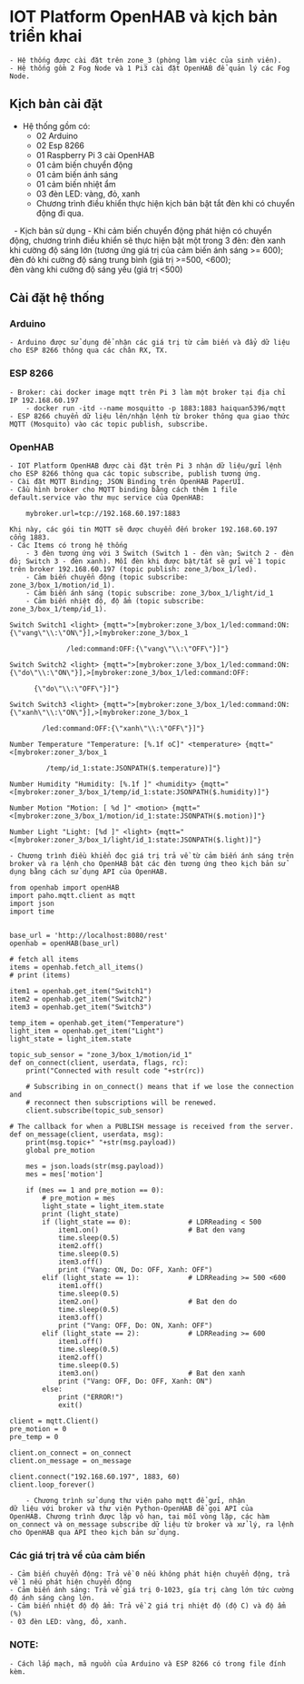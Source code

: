 # IOT Platform OpenHAB và kịch bản triển khai
    - Hệ thống được cài đặt trên zone_3 (phòng làm việc của sinh viên). 
    - Hệ thống gồm 2 Fog Node và 1 Pi3 cài đặt OpenHAB để quản lý các Fog Node.
    
## Kịch bản cài đặt
  - Hệ thống gồm có: 
    - 02 Arduino
    - 02 Esp 8266
    - 01 Raspberry Pi 3 cài OpenHAB
    - 01 cảm biến chuyển động
    - 01 cảm biến ánh sáng
    - 01 cảm biến nhiệt ẩm
    - 03 đèn LED: vàng, đỏ, xanh
    - Chương trình điều khiển thực hiện kịch bản bật tắt đèn khi có chuyển động đi qua.
    
  - Kịch bản sử dụng
    - Khi cảm biến chuyển động phát hiện có chuyển động, chương trình điều khiển sẽ thực hiện bật một trong 3 đèn: đèn xanh khi cường độ sáng lớn (tương ứng giá trị của cảm biến ánh sáng >= 600); đèn đỏ khi cường độ sáng trung bình (giá trị >=500, <600); đèn vàng khi cường độ sáng yếu (giá trị <500)
    
## Cài đặt hệ thống
### Arduino
    - Arduino được sử dụng để nhận các giá trị từ cảm biến và đẩy dữ liệu cho ESP 8266 thông qua các chân RX, TX. 
### ESP 8266
    - Broker: cài docker image mqtt trên Pi 3 làm một broker tại địa chỉ IP 192.168.60.197
        - docker run -itd --name mosquitto -p 1883:1883 haiquan5396/mqtt 
    - ESP 8266 chuyển dữ liệu lên/nhận lệnh từ broker thông qua giao thức MQTT (Mosquito) vào các topic publish, subscribe.  
      
### OpenHAB        
    - IOT Platform OpenHAB được cài đặt trên Pi 3 nhận dữ liệu/gửi lệnh cho ESP 8266 thông qua các topic subscribe, publish tương ứng. 
    - Cài đặt MQTT Binding; JSON Binding trên OpenHAB PaperUI.
    - Cầu hình broker cho MQTT binding bằng cách thêm 1 file default.service vào thư mục service của OpenHAB:
``` 
    mybroker.url=tcp://192.168.60.197:1883
```
    Khi này, các gói tin MQTT sẽ được chuyển đến broker 192.168.60.197 cổng 1883.
    - Các Items có trong hệ thống 
        - 3 đèn tương ứng với 3 Switch (Switch 1 - đèn vàn; Switch 2 - đèn đỏ; Switch 3 - đèn xanh). Mỗi đèn khi được bật/tắt sẽ gửi về 1 topic trên broker 192.168.60.197 (topic publish: zone_3/box_1/led).
        - Cảm biến chuyển động (topic subscribe: zone_3/box_1/motion/id_1).
        - Cảm biến ánh sáng (topic subscribe: zone_3/box_1/light/id_1
        - Cảm biến nhiệt độ, độ ẩm (topic subscribe: zone_3/box_1/temp/id_1).
```
Switch Switch1 <light> {mqtt=">[mybroker:zone_3/box_1/led:command:ON:{\"vang\"\\:\"ON\"}],>[mybroker:zone_3/box_1                                                                                                               /led:command:OFF:{\"vang\"\\:\"OFF\"}]"}

Switch Switch2 <light> {mqtt=">[mybroker:zone_3/box_1/led:command:ON:{\"do\"\\:\"ON\"}],>[mybroker:zone_3/box_1/led:command:OFF:                                                                                         {\"do\"\\:\"OFF\"}]"}

Switch Switch3 <light> {mqtt=">[mybroker:zone_3/box_1/led:command:ON:{\"xanh\"\\:\"ON\"}],>[mybroker:zone_3/box_1                                                                                                         /led:command:OFF:{\"xanh\"\\:\"OFF\"}]"}

Number Temperature "Temperature: [%.1f oC]" <temperature> {mqtt="<[mybroker:zoner_3/box_1                                                                                                                               /temp/id_1:state:JSONPATH($.temperature)]"}

Number Humidity "Humidity: [%.1f ]" <humidity> {mqtt="<[mybroker:zoner_3/box_1/temp/id_1:state:JSONPATH($.humidity)]"}

Number Motion "Motion: [ %d ]" <motion> {mqtt="<[mybroker:zone_3/box_1/motion/id_1:state:JSONPATH($.motion)]"}

Number Light "Light: [%d ]" <light> {mqtt="<[mybroker:zoner_3/box_1/light/id_1:state:JSONPATH($.light)]"}
```
    - Chương trình điều khiển đọc giá trị trả về từ cảm biến ánh sáng trên broker và ra lệnh cho OpenHAB bật các đèn tương ứng theo kịch bản sử dụng bằng cách sử dụng API của OpenHAB.
```
from openhab import openHAB
import paho.mqtt.client as mqtt
import json
import time


base_url = 'http://localhost:8080/rest'
openhab = openHAB(base_url)

# fetch all items
items = openhab.fetch_all_items()
# print (items)

item1 = openhab.get_item("Switch1")
item2 = openhab.get_item("Switch2")
item3 = openhab.get_item("Switch3")

temp_item = openhab.get_item("Temperature")
light_item = openhab.get_item("Light")
light_state = light_item.state

topic_sub_sensor = "zone_3/box_1/motion/id_1"
def on_connect(client, userdata, flags, rc):
	print("Connected with result code "+str(rc))

    # Subscribing in on_connect() means that if we lose the connection and
    # reconnect then subscriptions will be renewed.
	client.subscribe(topic_sub_sensor)

# The callback for when a PUBLISH message is received from the server.
def on_message(client, userdata, msg):
	print(msg.topic+" "+str(msg.payload))
	global pre_motion
	
	mes = json.loads(str(msg.payload))
	mes = mes['motion']

	if (mes == 1 and pre_motion == 0):
		# pre_motion = mes
		light_state = light_item.state
		print (light_state)
		if (light_state == 0):				# LDRReading < 500
			item1.on()						# Bat den vang
			time.sleep(0.5)
			item2.off()
			time.sleep(0.5)
			item3.off()
			print ("Vang: ON, Do: OFF, Xanh: OFF")
		elif (light_state == 1):			# LDRReading >= 500 <600
			item1.off()
			time.sleep(0.5)
			item2.on()						# Bat den do
			time.sleep(0.5)
			item3.off()
			print ("Vang: OFF, Do: ON, Xanh: OFF")	
		elif (light_state == 2):			# LDRReading >= 600
			item1.off()
			time.sleep(0.5)
			item2.off()
			time.sleep(0.5)
			item3.on()						# Bat den xanh
			print ("Vang: OFF, Do: OFF, Xanh: ON")	
		else:
			print ("ERROR!")
			exit()

client = mqtt.Client()
pre_motion = 0
pre_temp = 0

client.on_connect = on_connect
client.on_message = on_message

client.connect("192.168.60.197", 1883, 60)
client.loop_forever()
```
        - Chương trình sử dụng thư viện paho mqtt để gửi, nhận dữ liệu với broker và thư viện Python-OpenHAB để gọi API của OpenHAB. Chương trình được lặp vô hạn, tại mỗi vòng lặp, các hàm on_connect và on_message subscribe dữ liệu từ broker và xử lý, ra lệnh cho OpenHAB qua API theo kịch bản sử dụng.
    
### Các giá trị trả về của cảm biến
    - Cảm biến chuyển động: Trả về 0 nếu không phát hiện chuyển động, trả về 1 nếu phát hiện chuyển động
    - Cảm biến ánh sáng: Trả về giá trị 0-1023, gía trị càng lớn tức cường độ ánh sáng càng lớn.
    - Cảm biến nhiệt độ độ ẩm: Trả về 2 giá trị nhiệt độ (độ C) và độ ẩm (%)
    - 03 đèn LED: vàng, đỏ, xanh.

### NOTE:
    - Cách lắp mạch, mã nguồn của Arduino và ESP 8266 có trong file đính kèm.
    

